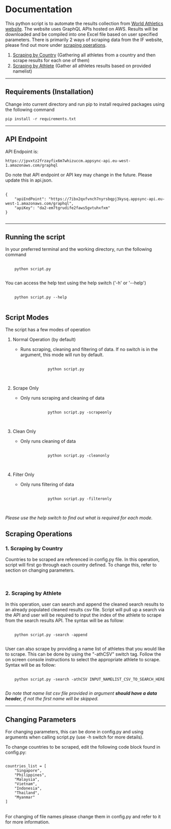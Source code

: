 # **Documentation**

This python script is to automate the results collection from <a href="https://worldathletics.org/">World Athletics website</a>. The website uses GraphQL APIs hosted on AWS. Results will be downloaded and be compiled into one Excel file based on user specified parameters. There is primarily 2 ways of scraping data from the IF website, please find out more under <a href="#scraping-operations">scraping operations</a>.

1. <a href="#scraping-by-country">Scraping by Country</a> (Gathering all athletes from a country and then scrape results for each one of them)
2. <a href="#2-scraping-by-athlete">Scraping by Athlete</a> (Gather all athletes results based on provided namelist)

<hr>

## **Requirements (Installation)**

Change into current directory and run pip to install required packages using the following command

<pre><code>pip install -r requirements.txt</code></pre>
<hr>

## **API Endpoint**

API Endpoint is:

<pre><code>https://jpvxtz2frzayfix6m7whizuccm.appsync-api.eu-west-1.amazonaws.com/graphql</code></pre>

Do note that API endpoint or API key may change in the future. Please update this in api.json.

<pre>
    <code>
{
    "apiEndPoint": "https://7ibx2qxfvnch7nyrsbqpj3kysq.appsync-api.eu-west-1.amazonaws.com/graphql",
	"apiKey": "da2-em7tgrudife2faws5gvtuhxfxm"
}
    </code>
</pre>
<hr>

## **Running the script**
In your preferred terminal and the working directory, run the following command

<pre>
    <code>
    python script.py
    </code>
</pre>

You can access the help text using the help switch ('-h' or '--help')

<pre>
    <code>
    python script.py --help
    </code>
</pre>


## **Script Modes**
The script has a few modes of operation

<ol>
    <li>Normal Operation (by default)</li>
    <ul>
        <li>Runs scraping, cleaning and filtering of data. If no switch is in the argument, this mode will run by default.</li>
        <pre>
            <code>
            python script.py
            </code>
        </pre>
    </ul>
    <li>Scrape Only</li>
    <ul>
        <li>Only runs scraping and cleaning of data</li>
        <pre>
            <code>
            python script.py -scrapeonly
            </code>
        </pre>
    </ul>
    <li>Clean Only</li>
    <ul>
        <li>Only runs cleaning of data</li>
        <pre>
            <code>
            python script.py -cleanonly
            </code>
        </pre>
    </ul>
    <li>Filter Only</li>
    <ul>
        <li>Only runs filtering of data</li>
        <pre>
            <code>
            python script.py -filteronly
            </code>
        </pre>
    </ul>
</ol>

<i>Please use the help switch to find out what is required for each mode.</i>


## **Scraping Operations**

### **1. Scraping by Country**
Countries to be scraped are referenced in config.py file. In this operation, script will first go through each country defined. To change this, refer to section on changing parameters.

<br/>

### **2. Scraping by Athlete**
In this operation, user can search and append the cleaned search results to an already populated cleaned results csv file. Script will pull up a search via the API and user will be required to input the index of the athlete to scrape from the search results API. The syntax will be as follow:

<pre>
    <code>
    python script.py -search -append
    </code>
</pre>

User can also scrape by providing a name list of athletes that you would like to scrape. This can be done by using the "-athCSV" switch tag. Follow the on screen console instructions to select the appropriate athlete to scrape. Syntax will be as follow:

<pre>
    <code>
    python script.py -search -athCSV INPUT_NAMELIST_CSV_TO_SEARCH_HERE
    </code>
</pre>

<i>Do note that name list csv file provided in argument **should have a data header**, if not the first name will be skipped.</i>

<hr>

## **Changing Parameters**

For changing parameters, this can be done in config.py and using arguments when calling script.py (use -h switch for more details).
<br>

To change countries to be scraped, edit the following code block found in config.py:

<pre><code>
countries_list = [
    "Singapore",
    "Philippines",
    "Malaysia",
    "Vietnam",
    "Indonesia",
    "Thailand",
    "Myanmar"
]
</code></pre>

<br>
For changing of file names please change them in config.py and refer to it for more information.
